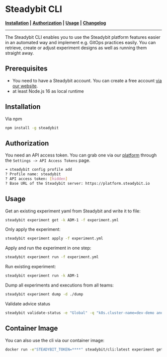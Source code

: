 # Steadybit CLI &nbsp;

**[Installation](#installation) |**
**[Authorization](#authorization) |**
**[Usage](#usage) |**
**[Changelog](CHANGELOG.md)**

---

The Steadybit CLI enables you to use the Steadybit platform features easier in an automated way and implement e.g. GitOps practices easily.
You can retrieve, create or adjust experiment designs as well as running them straight away.

## Prerequisites

- You need to have a Steadybit account. You can create a free account [via our website](https://www.steadybit.com/get-started/).
- at least Node.js 16 as local runtime

## Installation

Via npm
```sh
npm install -g steadybit
```

## Authorization

You need an API access token. You can grab one via our [platform](https://platform.steadybit.io/settings/api-tokens) through the `Settings -> API Access Tokens` page.

```bash
➜ steadybit config profile add
? Profile name: steadybit
? API access token: [hidden]
? Base URL of the Steadybit server: https://platform.steadybit.io
```

## Usage

Get an existing experiment yaml from Steadybit and write it to file:
```bash
steadybit experiment get -k ADM-1 -f experiment.yml
```

Only apply the experiment:
```bash
steadybit experiment apply -f experiment.yml
```

Apply and run the experiment in one step:
```bash
steadybit experiment run -f experiment.yml
```

Run existing experiment:
```bash
steadybit experiment run -k ADM-1
```

Dump all experiments and executions from all teams:
```bash
steadybit experiment dump -d ./dump
```

Validate advice status
```bash
steadybit validate-status -e "Global" -q "k8s.cluster-name=dev-demo and k8s.namespace=steadybit-demo"
```

## Container Image

You can also use the cli via our container image:

```sh
docker run -e"STEADYBIT_TOKEN=****" steadybit/cli:latest experiment get -k ADM-1
```
